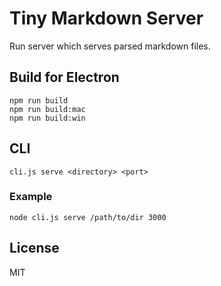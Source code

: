 # Tiny Markdown Server

Run server which serves parsed markdown files.


## Build for Electron

```
npm run build
npm run build:mac
npm run build:win
```


## CLI

```
cli.js serve <directory> <port>
```

### Example

```
node cli.js serve /path/to/dir 3000
```


## License

MIT

